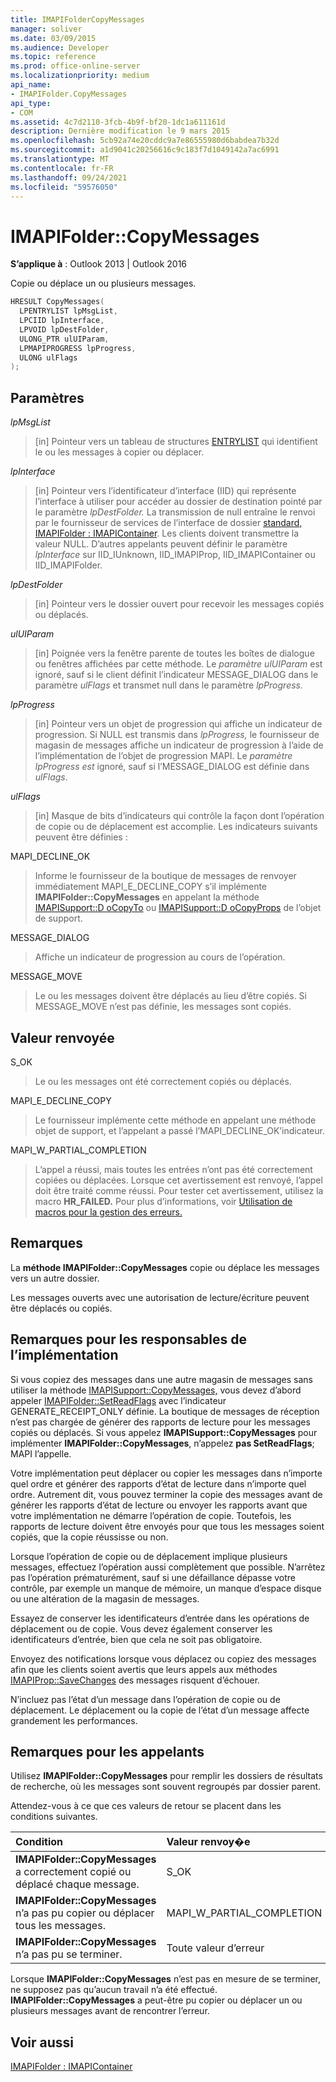 ```yaml
---
title: IMAPIFolderCopyMessages
manager: soliver
ms.date: 03/09/2015
ms.audience: Developer
ms.topic: reference
ms.prod: office-online-server
ms.localizationpriority: medium
api_name:
- IMAPIFolder.CopyMessages
api_type:
- COM
ms.assetid: 4c7d2110-3fcb-4b9f-bf20-1dc1a611161d
description: Dernière modification le 9 mars 2015
ms.openlocfilehash: 5cb92a74e20cddc9a7e86555980d6babdea7b32d
ms.sourcegitcommit: a1d9041c20256616c9c183f7d1049142a7ac6991
ms.translationtype: MT
ms.contentlocale: fr-FR
ms.lasthandoff: 09/24/2021
ms.locfileid: "59576050"
---
```

# <a name="imapifoldercopymessages"></a>IMAPIFolder::CopyMessages

  
  
**S’applique à** : Outlook 2013 | Outlook 2016 
  
Copie ou déplace un ou plusieurs messages.
  
```cpp
HRESULT CopyMessages(
  LPENTRYLIST lpMsgList,
  LPCIID lpInterface,
  LPVOID lpDestFolder,
  ULONG_PTR ulUIParam,
  LPMAPIPROGRESS lpProgress,
  ULONG ulFlags
);
```

## <a name="parameters"></a>Paramètres

 _lpMsgList_
  
> [in] Pointeur vers un tableau de structures [ENTRYLIST](entrylist.md) qui identifient le ou les messages à copier ou déplacer. 
    
 _lpInterface_
  
> [in] Pointeur vers l’identificateur d’interface (IID) qui représente l’interface à utiliser pour accéder au dossier de destination pointé par le paramètre _lpDestFolder._ La transmission de null entraîne le renvoi par le fournisseur de services de l’interface de dossier [standard, IMAPIFolder : IMAPIContainer](imapifolderimapicontainer.md). Les clients doivent transmettre la valeur NULL. D’autres appelants peuvent définir le paramètre  _lpInterface_ sur IID_IUnknown, IID_IMAPIProp, IID_IMAPIContainer ou IID_IMAPIFolder. 
    
 _lpDestFolder_
  
> [in] Pointeur vers le dossier ouvert pour recevoir les messages copiés ou déplacés.
    
 _ulUIParam_
  
> [in] Poignée vers la fenêtre parente de toutes les boîtes de dialogue ou fenêtres affichées par cette méthode. Le _paramètre ulUIParam_ est ignoré, sauf si le client définit l’indicateur MESSAGE_DIALOG dans le paramètre _ulFlags_ et transmet null dans le paramètre _lpProgress._ 
    
 _lpProgress_
  
> [in] Pointeur vers un objet de progression qui affiche un indicateur de progression. Si NULL est transmis dans  _lpProgress,_ le fournisseur de magasin de messages affiche un indicateur de progression à l’aide de l’implémentation de l’objet de progression MAPI. Le  _paramètre lpProgress est_ ignoré, sauf si l’MESSAGE_DIALOG est définie dans  _ulFlags_.
    
 _ulFlags_
  
> [in] Masque de bits d’indicateurs qui contrôle la façon dont l’opération de copie ou de déplacement est accomplie. Les indicateurs suivants peuvent être définies :
    
MAPI_DECLINE_OK 
  
> Informe le fournisseur de la boutique de messages de renvoyer immédiatement MAPI_E_DECLINE_COPY s’il implémente **IMAPIFolder::CopyMessages** en appelant la méthode [IMAPISupport::D oCopyTo](imapisupport-docopyto.md) ou [IMAPISupport::D oCopyProps](imapisupport-docopyprops.md) de l’objet de support. 
    
MESSAGE_DIALOG 
  
> Affiche un indicateur de progression au cours de l’opération.
    
MESSAGE_MOVE 
  
> Le ou les messages doivent être déplacés au lieu d’être copiés. Si MESSAGE_MOVE n’est pas définie, les messages sont copiés.
    
## <a name="return-value"></a>Valeur renvoyée

S_OK 
  
> Le ou les messages ont été correctement copiés ou déplacés.
    
MAPI_E_DECLINE_COPY 
  
> Le fournisseur implémente cette méthode en appelant une méthode objet de support, et l’appelant a passé l’MAPI_DECLINE_OK’indicateur.
    
MAPI_W_PARTIAL_COMPLETION 
  
> L’appel a réussi, mais toutes les entrées n’ont pas été correctement copiées ou déplacées. Lorsque cet avertissement est renvoyé, l’appel doit être traité comme réussi. Pour tester cet avertissement, utilisez la macro **HR_FAILED.** Pour plus d’informations, voir [Utilisation de macros pour la gestion des erreurs.](using-macros-for-error-handling.md)
    
## <a name="remarks"></a>Remarques

La **méthode IMAPIFolder::CopyMessages** copie ou déplace les messages vers un autre dossier. 
  
Les messages ouverts avec une autorisation de lecture/écriture peuvent être déplacés ou copiés. 
  
## <a name="notes-to-implementers"></a>Remarques pour les responsables de l’implémentation

Si vous copiez des messages dans une autre magasin de messages sans utiliser la méthode [IMAPISupport::CopyMessages,](imapisupport-copymessages.md) vous devez d’abord appeler [IMAPIFolder::SetReadFlags](imapifolder-setreadflags.md) avec l’indicateur GENERATE_RECEIPT_ONLY définie. La boutique de messages de réception n’est pas chargée de générer des rapports de lecture pour les messages copiés ou déplacés. Si vous appelez **IMAPISupport::CopyMessages** pour implémenter **IMAPIFolder::CopyMessages**, n’appelez **pas SetReadFlags**; MAPI l’appelle. 
  
Votre implémentation peut déplacer ou copier les messages dans n’importe quel ordre et générer des rapports d’état de lecture dans n’importe quel ordre. Autrement dit, vous pouvez terminer la copie des messages avant de générer les rapports d’état de lecture ou envoyer les rapports avant que votre implémentation ne démarre l’opération de copie. Toutefois, les rapports de lecture doivent être envoyés pour que tous les messages soient copiés, que la copie réussisse ou non.
  
Lorsque l’opération de copie ou de déplacement implique plusieurs messages, effectuez l’opération aussi complètement que possible. N’arrêtez pas l’opération prématurément, sauf si une défaillance dépasse votre contrôle, par exemple un manque de mémoire, un manque d’espace disque ou une altération de la magasin de messages.
  
Essayez de conserver les identificateurs d’entrée dans les opérations de déplacement ou de copie. Vous devez également conserver les identificateurs d’entrée, bien que cela ne soit pas obligatoire.
  
Envoyez des notifications lorsque vous déplacez ou copiez des messages afin que les clients soient avertis que leurs appels aux méthodes [IMAPIProp::SaveChanges](imapiprop-savechanges.md) des messages risquent d’échouer. 
  
N’incluez pas l’état d’un message dans l’opération de copie ou de déplacement. Le déplacement ou la copie de l’état d’un message affecte grandement les performances.
  
## <a name="notes-to-callers"></a>Remarques pour les appelants

Utilisez **IMAPIFolder::CopyMessages** pour remplir les dossiers de résultats de recherche, où les messages sont souvent regroupés par dossier parent. 
  
Attendez-vous à ce que ces valeurs de retour se placent dans les conditions suivantes.
  
|**Condition**|**Valeur renvoy�e**|
|:-----|:-----|
|**IMAPIFolder::CopyMessages** a correctement copié ou déplacé chaque message.  <br/> |S_OK  <br/> |
|**IMAPIFolder::CopyMessages** n’a pas pu copier ou déplacer tous les messages.  <br/> |MAPI_W_PARTIAL_COMPLETION  <br/> |
|**IMAPIFolder::CopyMessages** n’a pas pu se terminer.  <br/> |Toute valeur d’erreur  <br/> |
   
Lorsque **IMAPIFolder::CopyMessages** n’est pas en mesure de se terminer, ne supposez pas qu’aucun travail n’a été effectué. **IMAPIFolder::CopyMessages** a peut-être pu copier ou déplacer un ou plusieurs messages avant de rencontrer l’erreur. 
  
## <a name="see-also"></a>Voir aussi



[IMAPIFolder : IMAPIContainer](imapifolderimapicontainer.md)

